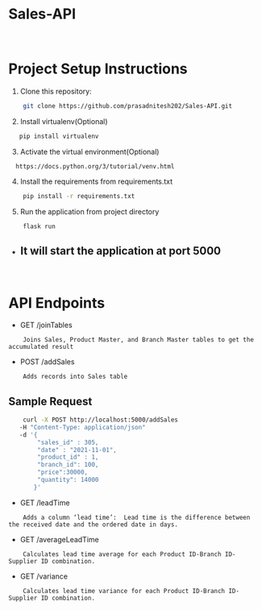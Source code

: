 # Sales-API

<br>

# Project Setup Instructions

1. Clone this repository:

```bash
    git clone https://github.com/prasadnitesh202/Sales-API.git
```

2. Install virtualenv(Optional)

```bash
   pip install virtualenv
```

3. Activate the virtual environment(Optional)

```
  https://docs.python.org/3/tutorial/venv.html
```

4. Install the requirements from requirements.txt

```bash
    pip install -r requirements.txt
```

5. Run the application from project directory

```
    flask run
```

- ## It will start the application at port 5000

<br>

# API Endpoints

- GET /joinTables

```
    Joins Sales, Product Master, and Branch Master tables to get the accumulated result
```

- POST /addSales

```
    Adds records into Sales table
```

## Sample Request

```bash
    curl -X POST http://localhost:5000/addSales
   -H "Content-Type: application/json"
   -d '{
        "sales_id" : 305,
        "date" : "2021-11-01",
        "product_id" : 1,
        "branch_id": 100,
        "price":30000,
        "quantity": 14000
       }'

```

- GET /leadTime

```
    Adds a column ‘lead time’:  Lead time is the difference between the received date and the ordered date in days.

```

- GET /averageLeadTime

```
    Calculates lead time average for each Product ID-Branch ID-Supplier ID combination.

```

- GET /variance

```
    Calculates lead time variance for each Product ID-Branch ID-Supplier ID combination.
```
